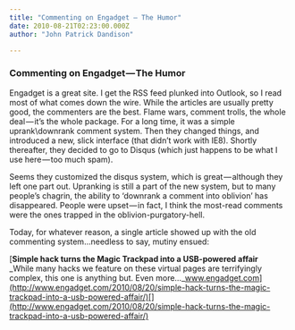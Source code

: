 ```yaml
---
title: "Commenting on Engadget — The Humor"
date: 2010-08-21T02:23:00.000Z
author: "John Patrick Dandison"

---
```


### Commenting on Engadget — The Humor

Engadget is a great site. I get the RSS feed plunked into Outlook, so I read most of what comes down the wire. While the articles are usually pretty good, the commenters are the best. Flame wars, comment trolls, the whole deal — it’s the whole package. For a long time, it was a simple uprank\downrank comment system. Then they changed things, and introduced a new, slick interface (that didn’t work with IE8). Shortly thereafter, they decided to go to Disqus (which just happens to be what I use here — too much spam).

Seems they customized the disqus system, which is great — although they left one part out. Upranking is still a part of the new system, but to many people’s chagrin, the ability to ‘downrank a comment into oblivion’ has disappeared. People were upset — in fact, I think the most-read comments were the ones trapped in the oblivion-purgatory-hell.

Today, for whatever reason, a single article showed up with the old commenting system…needless to say, mutiny ensued:

[**Simple hack turns the Magic Trackpad into a USB-powered affair**  
_While many hacks we feature on these virtual pages are terrifyingly complex, this one is anything but. Even more…_www.engadget.com](http://www.engadget.com/2010/08/20/simple-hack-turns-the-magic-trackpad-into-a-usb-powered-affair/)[](http://www.engadget.com/2010/08/20/simple-hack-turns-the-magic-trackpad-into-a-usb-powered-affair/)
